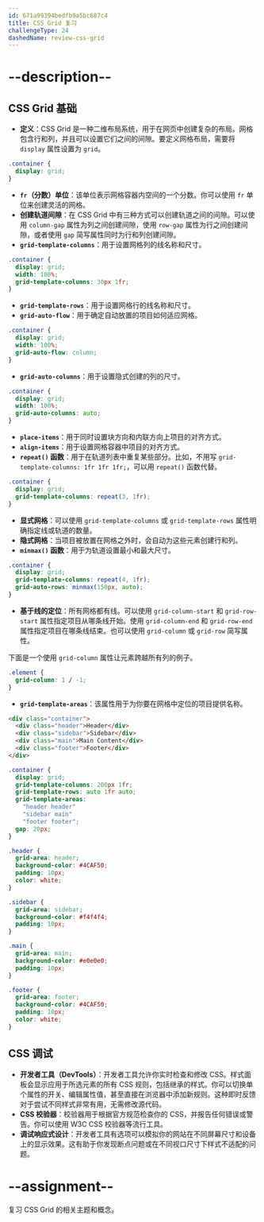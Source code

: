 ```yaml
---
id: 671a99394bedfb9a5bc687c4
title: CSS Grid 复习
challengeType: 24
dashedName: review-css-grid
---
```


# --description--

## CSS Grid 基础

- **定义**：CSS Grid 是一种二维布局系统，用于在网页中创建复杂的布局。网格包含行和列，并且可以设置它们之间的间隙。要定义网格布局，需要将 `display` 属性设置为 `grid`。

```css
.container {
  display: grid;
}
```

- **`fr`（分数）单位**：该单位表示网格容器内空间的一个分数。你可以使用 `fr` 单位来创建灵活的网格。
- **创建轨道间隙**：在 CSS Grid 中有三种方式可以创建轨道之间的间隙。可以使用 `column-gap` 属性为列之间创建间隙，使用 `row-gap` 属性为行之间创建间隙，或者使用 `gap` 简写属性同时为行和列创建间隙。
- **`grid-template-columns`**：用于设置网格列的线名称和尺寸。

```css
.container {
  display: grid;
  width: 100%;
  grid-template-columns: 30px 1fr;
}
```

- **`grid-template-rows`**：用于设置网格行的线名称和尺寸。
- **`grid-auto-flow`**：用于确定自动放置的项目如何适应网格。

```css
.container {
  display: grid;
  width: 100%;
  grid-auto-flow: column;
}
```

- **`grid-auto-columns`**：用于设置隐式创建的列的尺寸。

```css
.container {
  display: grid;
  width: 100%;
  grid-auto-columns: auto;
}
```

- **`place-items`**：用于同时设置块方向和内联方向上项目的对齐方式。
- **`align-items`**：用于设置网格容器中项目的对齐方式。
- **`repeat()` 函数**：用于在轨道列表中重复某些部分。比如，不用写 `grid-template-columns: 1fr 1fr 1fr;`，可以用 `repeat()` 函数代替。

```css
.container {
  display: grid;
  grid-template-columns: repeat(3, 1fr);
}
```

- **显式网格**：可以使用 `grid-template-columns` 或 `grid-template-rows` 属性明确指定线或轨道的数量。
- **隐式网格**：当项目被放置在网格之外时，会自动为这些元素创建行和列。
- **`minmax()` 函数**：用于为轨道设置最小和最大尺寸。

```css
.container {
  display: grid;
  grid-template-columns: repeat(4, 1fr);
  grid-auto-rows: minmax(150px, auto);
}
```

- **基于线的定位**：所有网格都有线。可以使用 `grid-column-start` 和 `grid-row-start` 属性指定项目从哪条线开始。使用 `grid-column-end` 和 `grid-row-end` 属性指定项目在哪条线结束。也可以使用 `grid-column` 或 `grid-row` 简写属性。

下面是一个使用 `grid-column` 属性让元素跨越所有列的例子。

```css
.element {
  grid-column: 1 / -1;
}
```

- **`grid-template-areas`**：该属性用于为你要在网格中定位的项目提供名称。

```html
<div class="container">
  <div class="header">Header</div>
  <div class="sidebar">Sidebar</div>
  <div class="main">Main Content</div>
  <div class="footer">Footer</div>
</div>
```

```css
.container {
  display: grid;
  grid-template-columns: 200px 1fr; 
  grid-template-rows: auto 1fr auto; 
  grid-template-areas:
    "header header"
    "sidebar main"
    "footer footer"; 
  gap: 20px; 
}

.header {
  grid-area: header; 
  background-color: #4CAF50;
  padding: 10px;
  color: white;
}

.sidebar {
  grid-area: sidebar;
  background-color: #f4f4f4;
  padding: 10px;
}

.main {
  grid-area: main; 
  background-color: #e0e0e0;
  padding: 10px;
}

.footer {
  grid-area: footer; 
  background-color: #4CAF50;
  padding: 10px;
  color: white;
}
```

## CSS 调试

- **开发者工具（DevTools）**：开发者工具允许你实时检查和修改 CSS。样式面板会显示应用于所选元素的所有 CSS 规则，包括继承的样式。你可以切换单个属性的开关、编辑属性值，甚至直接在浏览器中添加新规则。这种即时反馈对于尝试不同样式非常有用，无需修改源代码。
- **CSS 校验器**：校验器用于根据官方规范检查你的 CSS，并报告任何错误或警告。你可以使用 W3C CSS 校验器等流行工具。
- **调试响应式设计**：开发者工具有选项可以模拟你的网站在不同屏幕尺寸和设备上的显示效果。这有助于你发现断点问题或在不同视口尺寸下样式不适配的问题。

# --assignment--

复习 CSS Grid 的相关主题和概念。

